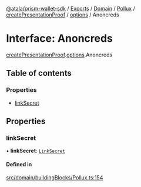 [@atala/prism-wallet-sdk](../README.md) / [Exports](../modules.md) / [Domain](../modules/Domain.md) / [Pollux](../modules/Domain.Pollux.md) / [createPresentationProof](../modules/Domain.Pollux.createPresentationProof.md) / [options](../modules/Domain.Pollux.createPresentationProof.options.md) / Anoncreds

# Interface: Anoncreds

[createPresentationProof](../modules/Domain.Pollux.createPresentationProof.md).[options](../modules/Domain.Pollux.createPresentationProof.options.md).Anoncreds

## Table of contents

### Properties

- [linkSecret](Domain.Pollux.createPresentationProof.options.Anoncreds.md#linksecret)

## Properties

### linkSecret

• **linkSecret**: [`LinkSecret`](../classes/Domain.LinkSecret.md)

#### Defined in

[src/domain/buildingBlocks/Pollux.ts:154](https://github.com/hyperledger/identus-edge-agent-sdk-ts/blob/1a3abf65a2f89b4ecd0f28af600329805573d6fc/src/domain/buildingBlocks/Pollux.ts#L154)
